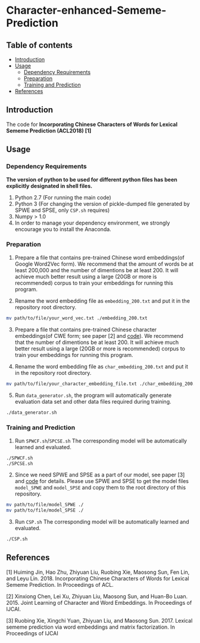 # Character-enhanced-Sememe-Prediction

## Table of contents

* [Introduction](#introduction)
* [Usage](#usage)
   * [Dependency Requirements](#dependency-requirements)
   * [Preparation](#preparation)
   * [Training and Prediction](#training-and-prediction)
* [References](#references)


## Introduction
The code for **Incorporating Chinese Characters of Words for Lexical Sememe Prediction (ACL2018) [1]**

## Usage
### Dependency Requirements
**The version of python to be used for different python files has been explicitly designated in shell files.**
1. Python 2.7 (For running the main code)
2. Python 3 (For changing the version of pickle-dumped file generated by SPWE and SPSE, only `CSP.sh` requires)
3. Numpy > 1.0
4. In order to manage your dependency environment, we strongly encourage you to install the Anaconda.

### Preparation 
1. Prepare a file that contains pre-trained Chinese word embeddings(of Google Word2Vec form). We recommend that the amount of words be at least 200,000 and the number of dimentions be at least 200. It will achieve much better result using a large (20GB or more is recommended) corpus to train your embeddings for running this program. 

2. Rename the word embedding file as `embedding_200.txt` and put it in the repository root directory.

```bash
mv path/to/file/your_word_vec.txt ./embedding_200.txt
```

3. Prepare a file that contains pre-trained Chinese character embeddings(of CWE form; see paper [2] and [code](https://github.com/Leonard-Xu/CWE)). We recommend that the number of dimentions be at least 200. It will achieve much better result using a large (20GB or more is recommended) corpus to train your embeddings for running this program.

4. Rename the word embedding file as `char_embedding_200.txt` and put it in the repository root directory.

```bash
mv path/to/file/your_character_embedding_file.txt ./char_embedding_200.txt
```

5. Run `data_generator.sh`, the program will automatically generate evaluation data set and other data files required during training.

```bash
./data_generator.sh
```

### Training and Prediction
1. Run `SPWCF.sh`/`SPCSE.sh` The corresponding model will be automatically learned and evaluated.

```bash
./SPWCF.sh
./SPCSE.sh
```

2. Since we need SPWE and SPSE as a part of our model, see paper [3] and [code](https://github.com/thunlp/sememe_prediction) for details. Please use SPWE and SPSE to get the model files `model_SPWE` and `model_SPSE` and copy them to the root directory of this repository.

```bash
mv path/to/file/model_SPWE ./
mv path/to/file/model_SPSE ./
```

3. Run `CSP.sh` The corresponding model will be automatically learned and evaluated.

```bash
./CSP.sh
```

## References
[1] Huiming Jin, Hao Zhu, Zhiyuan Liu, Ruobing Xie, Maosong Sun, Fen Lin, and Leyu Lin. 2018. Incorporating Chinese Characters of Words for Lexical Sememe Prediction. In Proceedings of ACL.

[2] Xinxiong Chen, Lei Xu, Zhiyuan Liu, Maosong Sun, and Huan-Bo Luan. 2015. Joint Learning of Character and Word Embeddings. In Proceedings of IJCAI.

[3] Ruobing Xie, Xingchi Yuan, Zhiyuan Liu, and Maosong Sun. 2017. Lexical sememe prediction via word embeddings and matrix factorization. In Proceedings of IJCAI
